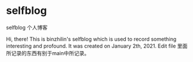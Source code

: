 # selfblog
selfblog 个人博客

Hi, there!
   This is binzhilin's selfblog which is used to record something interesting and profound.
   It was created on January 2th, 2021.
   Edit file 里面所记录的东西有别于main中所记录。
